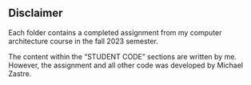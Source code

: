 
## Disclaimer
Each folder contains a completed assignment from my computer architecture course in the fall 2023 semester.

The content within the “STUDENT CODE” sections are written by me. However, the assignment and all other code was developed by Michael Zastre. 

